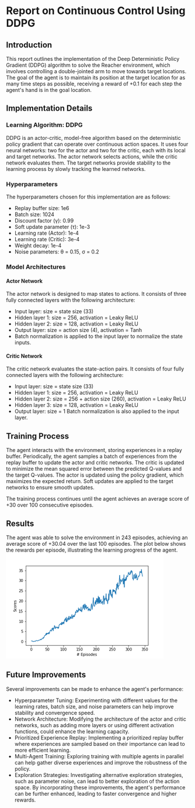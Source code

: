 # Report on Continuous Control Using DDPG
## Introduction
This report outlines the implementation of the Deep Deterministic Policy Gradient (DDPG) algorithm to solve the Reacher environment, which involves controlling a double-jointed arm to move towards target locations. The goal of the agent is to maintain its position at the target location for as many time steps as possible, receiving a reward of +0.1 for each step the agent's hand is in the goal location.

## Implementation Details
### Learning Algorithm: DDPG
DDPG is an actor-critic, model-free algorithm based on the deterministic policy gradient that can operate over continuous action spaces. It uses four neural networks: two for the actor and two for the critic, each with its local and target networks. The actor network selects actions, while the critic network evaluates them. The target networks provide stability to the learning process by slowly tracking the learned networks.

### Hyperparameters
The hyperparameters chosen for this implementation are as follows:

- Replay buffer size: 1e6
- Batch size: 1024
- Discount factor (γ): 0.99
- Soft update parameter (τ): 1e-3
- Learning rate (Actor): 1e-4
- Learning rate (Critic): 3e-4
- Weight decay: 1e-4
- Noise parameters: θ = 0.15, σ = 0.2
### Model Architectures
#### Actor Network
The actor network is designed to map states to actions. It consists of three fully connected layers with the following architecture:

- Input layer: size = state size (33)
- Hidden layer 1: size = 256, activation = Leaky ReLU
- Hidden layer 2: size = 128, activation = Leaky ReLU
- Output layer: size = action size (4), activation = Tanh
- Batch normalization is applied to the input layer to normalize the state inputs.

#### Critic Network
The critic network evaluates the state-action pairs. It consists of four fully connected layers with the following architecture:

- Input layer: size = state size (33)
- Hidden layer 1: size = 256, activation = Leaky ReLU
- Hidden layer 2: size = 256 + action size (260), activation = Leaky ReLU
- Hidden layer 3: size = 128, activation = Leaky ReLU
- Output layer: size = 1
Batch normalization is also applied to the input layer.

## Training Process
The agent interacts with the environment, storing experiences in a replay buffer. Periodically, the agent samples a batch of experiences from the replay buffer to update the actor and critic networks. The critic is updated to minimize the mean squared error between the predicted Q-values and the target Q-values. The actor is updated using the policy gradient, which maximizes the expected return. Soft updates are applied to the target networks to ensure smooth updates.

The training process continues until the agent achieves an average score of +30 over 100 consecutive episodes.

## Results
The agent was able to solve the environment in 243 episodes, achieving an average score of +30.04 over the last 100 episodes. The plot below shows the rewards per episode, illustrating the learning progress of the agent.
![Trained Agent](https://github.com/quockhanh0212/udacity-deep-reinforcement-learning/blob/main/p2_continous_control/scores_plot.png)


## Future Improvements
Several improvements can be made to enhance the agent's performance:

- Hyperparameter Tuning: Experimenting with different values for the learning rates, batch size, and noise parameters can help improve stability and convergence speed.
- Network Architecture: Modifying the architecture of the actor and critic networks, such as adding more layers or using different activation functions, could enhance the learning capacity.
- Prioritized Experience Replay: Implementing a prioritized replay buffer where experiences are sampled based on their importance can lead to more efficient learning.
- Multi-Agent Training: Exploring training with multiple agents in parallel can help gather diverse experiences and improve the robustness of the policy.
- Exploration Strategies: Investigating alternative exploration strategies, such as parameter noise, can lead to better exploration of the action space.
By incorporating these improvements, the agent's performance can be further enhanced, leading to faster convergence and higher rewards.

